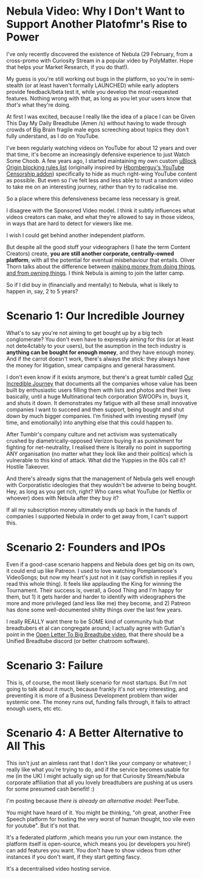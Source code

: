 # Nebula Video: Why I Don't Want to Support Another Platofmr's Rise to Power


I've only recently discovered the existence of Nebula (29 February, from a cross-promo with Curiosity Stream in a popular video by PolyMatter. Hope that helps your Market Research, if you do that!).

My guess is you're still working out bugs in the platform, so you're in semi-stealth (or at least haven't formally LAUNCHED) while early adopters provide feedback/beta test it, while you develop the most-requested features. Nothing wrong with that, as long as you let your users know that *that's* what they're doing.

At first I was excited, because I really like the idea of a place I can be Given This Day My Daily Breadtube (Amen /s) without having to wade through crowds of Big Brain fragile male egos screeching about topics they don't fully understand, as I do on YouTube.

I've been regularly watching videos on YouTube for about 12 years and over that time, it's become an increasingly defensive experience to just Watch Some Choob. A few years ago, I started maintaining my own custom [uBlock Origin blocking rules list](https://github.com/medavox/uor/blob/master/ytbs.txt) (originally inspired by [Hbomberguy's YouTube Censorship addon](https://www.youtube.com/watch?v=jN0REjUCGlE)) specifically to hide as much right-wing YouTube content as possible. But even so I've felt less and less able to trust a random video to take me on an interesting journey, rather than try to radicalise me.

So a place where this defensiveness became less necessary is great.

I disagree with the Sponsored Video model. I think it subtly influences what videos creators can make, and what they're allowed to say in those videos, in ways that are hard to detect for viewers like me.

I wish I could get behind another independent platform.

But despite all the good stuff your videographers (I hate the term Content Creators) create, **you are still another corporate, centrally-owned platform**, with all the potential for eventual misbehaviour that entails. Oliver Thorn talks about the difference between [making money from doing things, and from owning things](https://www.youtube.com/watch?v=IYkLVU5UGM8&t=20m20s). I think Nebula is aiming to join the latter camp.

So if I did buy in (financially and mentally) to Nebula, what is likely to happen in, say, 2 to 5 years?

# Scenario 1: Our Incredible Journey

What's to say you're not aiming to get bought up by a big tech conglomerate? You don't even have to expressly aiming for this (or at least not dete4ctably to your users), but the asumption in the tech industry is **anything can be bought for enough money**, and they have enough money. And if the carrot doesn't work, there's always the stick: they always have the money for litigation, smear campaigns and general harassment.

I don't even know if it exists anymore, but there's a great tumblr called [Our Incredible Journey](https://ourincrediblejourney.tumblr.com/) that documents all the companies whose value has been built by enthusiastic users filling them with lists and photos and their lives basically, until a huge Multinational tech corporation SWOOPs in, buys it, and shuts it down. It demonstrates my fatigue with all these small innovative companies I want to succeed and then support, being bought and shut down by much bigger companies. I'm finished with investing myself (my time, and emotionally) into anything else that this could happen to.

After Tumblr's company culture and net activism was systematically crushed by diametrically-opposed Verizon buying it as punishment for fighting for net-neutrality, I realised there is literally no point in supporting ANY organisation (no matter what they look like and their politics) which is vulnerable to this kind of attack. What did the Yuppies in the 80s call it? Hostile Takeover.

And there's already signs that the management of Nebula gels well enough with Corporatistic ideologies that they wouldn't be adverse to being bought. Hey, as long as you get rich, right? Who cares what YouTube (or Netflix or whoever) does with Nebula after they buy it?

If all my subscription money ultimately ends up back in the hands of companies I supported Nebula in order to get away from, I can't support this.

# Scenario 2: Founders and IPOs

Even if a good-case scenario happens and Nebula does get big on its own, it could end up like Patreon. I used to love watching Pomplamoose's VideoSongs; but now my heart's just not in it (say corkfish in replies if you read this whole thing). It feels like applauding the King for winning the Tournament. Their success is, overall, a Good Thing and I'm happy for them, but 1) it gets harder and harder to identify with videographers the more and more privileged (and less like me) they become, and 2) Patreon has done some well-documented shitty things over the last few years.

I really REALLY want there to be SOME kind of community hub that breadtubers et al can congregate around; I actually agree with Gutian's point in the [Open Letter To Big Breadtube video](https://www.youtube.com/watch?v=vH35lLKm4VI&t=2m20s), that there should be a Unified Breadtube discord (or better chatroom software).

# Scenario 3: Failure

This is, of course, the most likely scenario for most startups. But I'm not going to talk about it much, because frankly it's not very interesting, and preventing it is more of a Business Development problem than wider systemic one. The money runs out, funding falls through, it fails to attract enough users, etc etc.

# Scenario 4: A Better Alternative to All This

This isn't just an aimless rant that I don't like your company or whatever; I really like what you're trying to do, and if the service becomes usable for me (in the UK) I might actually sign up for that Curiosity Stream/Nebula corporate affiliation that all you lovely breadtubers are pushing at us users for some presumed cash benefit! :)

I'm posting because *there is already an alternative model*: PeerTube.

You might have heard of it. You might be thinking, "oh great, another Free Speech platform for hosting the very worst of human thought, too vile even for youtube".
But it's not that.

It's a federated platform ,which means you run your own instance. the platform itself is open-source, which means you (or developers you hire!) can add features you want.
You don't have to show videos from other instances if you don't want, if they start getting fascy.

It's a decentralised video hosting service.